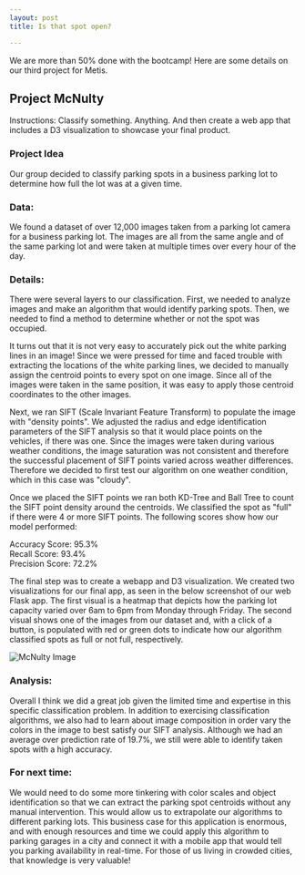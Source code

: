 ```yaml
---
layout: post
title: Is that spot open?  

---
```



We are more than 50% done with the bootcamp! Here are some details on our third project for Metis.  


## Project McNulty 

Instructions: Classify something. Anything. And then create a web app that includes a D3 visualization to showcase your final product.  

### Project Idea 

Our group decided to classify parking spots in a business parking lot to determine how full the lot was at a given time.  

### Data:
 
We found a dataset of over 12,000 images taken from a parking lot camera for a business parking lot. The images are all from the same angle and of the same parking lot and were taken at multiple times over every hour of the day.  

### Details: 

There were several layers to our classification. First, we needed to analyze images and make an algorithm that would identify parking spots. Then, we needed to find a method to determine whether or not the spot was occupied.  

It turns out that it is not very easy to accurately pick out the white parking lines in an image! Since we were pressed for time and faced trouble with extracting the locations of the white parking lines, we decided to manually assign the centroid points to every spot on one image. Since all of the images were taken in the same position, it was easy to apply those centroid coordinates to the other images.  

Next, we ran SIFT (Scale Invariant Feature Transform) to populate the image with "density points". We adjusted the radius and edge identification parameters of the SIFT analysis so that it would place points on the vehicles, if there was one. Since the images were taken during various weather conditions, the image saturation was not consistent and therefore the successful placement of SIFT points varied across weather differences. Therefore we decided to first test our algorithm on one weather condition, which in this case was "cloudy".  

Once we placed the SIFT points we ran both KD-Tree and Ball Tree to count the SIFT point density around the centroids. We classified the spot as "full" if there were 4 or more SIFT points. The following scores show how our model performed:  

Accuracy Score: 95.3%  
Recall Score: 93.4%  
Precision Score: 72.2%  

The final step was to create a webapp and D3 visualization. We created two visualizations for our final app, as seen in the below screenshot of our web Flask app. The first visual is a heatmap that depicts how the parking lot capacity varied over 6am to 6pm from Monday through Friday. The second visual shows one of the images from our dataset and, with a click of a button, is populated with red or green dots to indicate how our algorithm classified spots as full or not full, respectively.  


![McNulty Image]({{site.baseurl}}/images/mcnulty_1.png)

### Analysis: 

Overall I think we did a great job given the limited time and expertise in this specific classification problem. In addition to exercising classification algorithms, we also had to learn about image composition in order vary the colors in the image to best satisfy our SIFT analysis. Although we had an average over prediction rate of 19.7%, we still were able to identify taken spots with a high accuracy.  

### For next time:  

We would need to do some more tinkering with color scales and object identification so that we can extract the parking spot centroids without any manual intervention. This would allow us to extrapolate our algorithms to different parking lots. This business case for this application is enormous, and with enough resources and time we could apply this algorithm to parking garages in a city and connect it with a mobile app that would tell you parking availability in real-time. For those of us living in crowded cities, that knowledge is very valuable!  